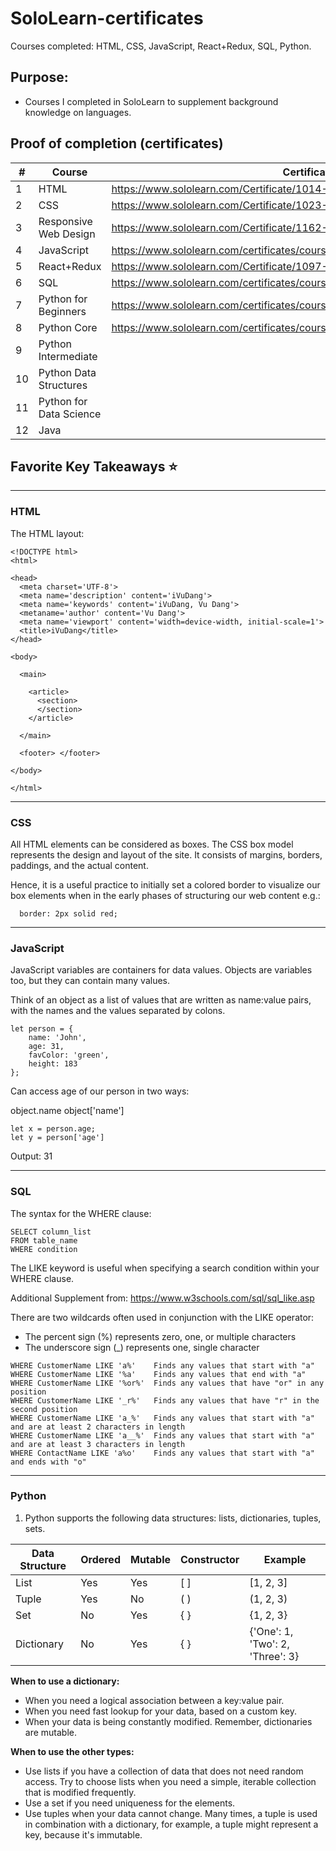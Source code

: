 # SoloLearn-certificates
Courses completed: HTML, CSS, JavaScript, React+Redux, SQL, Python.

## Purpose: 
* Courses I completed in SoloLearn to supplement background knowledge on languages. 

## Proof of completion (certificates)

| # | Course  | Certificate |
| ------------- | ------------- | ------------- |
| 1 | HTML  | https://www.sololearn.com/Certificate/1014-18375186/jpg  |
| 2 | CSS  | https://www.sololearn.com/Certificate/1023-18375186/jpg  |
| 3 | Responsive Web Design  | https://www.sololearn.com/Certificate/1162-18375186/jpg  |
| 4 | JavaScript  | https://www.sololearn.com/certificates/course/en/18375186/1024/landscape/png  |
| 5 | React+Redux  | https://www.sololearn.com/Certificate/1097-18375186/jpg/  |
| 6 | SQL  | https://www.sololearn.com/certificates/course/en/18375186/1060/landscape/png  |
| 7 | Python for Beginners  | https://www.sololearn.com/certificates/course/en/18375186/1157/landscape/png |
| 8 | Python Core  | https://www.sololearn.com/certificates/course/en/18375186/1073/landscape/png  |
| 9 | Python Intermediate  |   |
| 10 | Python Data Structures  |   |
| 11 | Python for Data Science  |   |
| 12 | Java  |   |


## Favorite Key Takeaways :star:
- - - -
### HTML 
The HTML layout:

```
<!DOCTYPE html>
<html>

<head>
  <meta charset='UTF-8'>
  <meta name='description' content='iVuDang'> 
  <meta name='keywords' content='iVuDang, Vu Dang'>
  <metaname='author' content='Vu Dang'>
  <meta name='viewport' content='width=device-width, initial-scale=1'>
  <title>iVuDang</title> 
</head> 

<body>

  <main> 
  
    <article>
      <section> 
      </section> 
    </article>
    
  </main> 
 
  <footer> </footer> 
  
</body>

</html>
```

- - - -
### CSS
All HTML elements can be considered as boxes. The CSS box model represents the design and layout of the site. It consists of margins, borders, paddings, and the actual content. 

Hence, it is a useful practice to initially set a colored border to visualize our box elements when in the early phases of structuring our web content e.g.:

```
  border: 2px solid red;
```


- - - -
### JavaScript
JavaScript variables are containers for data values. Objects are variables too, but they can contain many values. 

Think of an object as a list of values that are written as name:value pairs, with the names and the values separated by colons. 
```
let person = {
	name: 'John', 
	age: 31,
	favColor: 'green',
	height: 183
};
```

Can access age of our person in two ways: 

object.name
object['name']

```
let x = person.age;
let y = person['age']
```

Output: 31



- - - -
### SQL
The syntax for the WHERE clause:

```
SELECT column_list 
FROM table_name 
WHERE condition 
```

The LIKE keyword is useful when specifying a search condition within your WHERE clause.

Additional Supplement from: https://www.w3schools.com/sql/sql_like.asp

There are two wildcards often used in conjunction with the LIKE operator:
* The percent sign (%) represents zero, one, or multiple characters
* The underscore sign (_) represents one, single character

```
WHERE CustomerName LIKE 'a%' 	Finds any values that start with "a"
WHERE CustomerName LIKE '%a' 	Finds any values that end with "a"
WHERE CustomerName LIKE '%or%' 	Finds any values that have "or" in any position
WHERE CustomerName LIKE '_r%' 	Finds any values that have "r" in the second position
WHERE CustomerName LIKE 'a_%' 	Finds any values that start with "a" and are at least 2 characters in length
WHERE CustomerName LIKE 'a__%' 	Finds any values that start with "a" and are at least 3 characters in length
WHERE ContactName LIKE 'a%o' 	Finds any values that start with "a" and ends with "o"
```

- - - -
### Python
1. Python supports the following data structures: lists, dictionaries, tuples, sets. 

| Data Structure | Ordered  | Mutable | Constructor | Example |
| ------------- | ------------- | ------------- | ------------- | ------------- |
| List | Yes | Yes | [ ] | [1, 2, 3] 
| Tuple | Yes | No | ( ) | (1, 2, 3)
| Set | No | Yes | { } | {1, 2, 3}
| Dictionary | No | Yes | { } | {'One': 1, 'Two': 2, 'Three': 3} 


**When to use a dictionary:**
- When you need a logical association between a key:value pair.
- When you need fast lookup for your data, based on a custom key. 
- When your data is being constantly modified. Remember, dictionaries are mutable. 

**When to use the other types:**
- Use lists if you have a collection of data that does not need random access. Try to choose lists when you need a simple, iterable collection that is modified frequently. 
- Use a set if you need uniqueness for the elements. 
- Use tuples when your data cannot change. 
Many times, a tuple is used in combination with a dictionary, for example, a tuple might represent a key, because it's immutable. 

